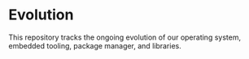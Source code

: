 # Evolution

This repository tracks the ongoing evolution of our operating system, embedded tooling, package manager, and libraries.
